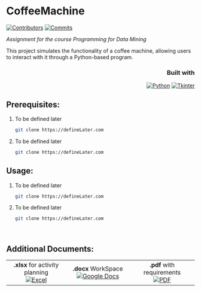# CoffeeMachine
[![Contributors][contributors-shield]][contributors-url]
[![Commits][commits-shield]][commits-url]

*Assignment for the course Programming for Data Mining*

This project simulates the functionality of a coffee machine, allowing users to interact with it through a Python-based program.


<div align="right">

### Built with
[![Python](https://img.shields.io/badge/Python-3776AB?style=for-the-badge&logo=python&logoColor=FFD43B&labelColor=3776AB)](https://www.python.org/)
[![Tkinter](https://img.shields.io/badge/Tkinter-3776AB?style=for-the-badge&logo=python&logoColor=FFD43B&labelColor=3776AB)](#)

</div>


## Prerequisites:
1. To be defined later
      ```sh
   git clone https://defineLater.com
   ```
2. To be defined later
      ```sh
   git clone https://defineLater.com
   ```

## Usage:
1. To be defined later
    ```sh
   git clone https://defineLater.com
   ```
2. To be defined later
      ```sh
   git clone https://defineLater.com
   ```

<br>

## Additional Documents:

<div align="center">
  <table border="0">
    <tr>
      <td align="center" width="200px">
        <b>.xlsx</b> for activity planning<br>
        <a href="YOUR_EXCEL_LINK">
          <img src="https://img.icons8.com/color/64/microsoft-excel-2019.png" alt="Excel"/>
        </a>
      </td>
      <td align="center" width="200px">
        <b>.docx</b> WorkSpace<br>
        <a href="YOUR_DOCS_LINK">
          <img src="https://img.icons8.com/color/64/google-docs.png" alt="Google Docs"/>
        </a>
      </td>
      <td align="center" width="200px">
        <b>.pdf</b> with requirements<br>
        <a href="YOUR_PDF_LINK">
          <img src="https://img.icons8.com/color/64/pdf.png" alt="PDF"/>
        </a>
      </td>
    </tr>
  </table>
</div>








[contributors-shield]: https://img.shields.io/github/contributors/xisaach03/CoffeeMachine.svg?style=for-the-badge
[contributors-url]: https://github.com/xisaach03/CoffeeMachine/graphs/contributors
[commits-shield]: https://img.shields.io/github/commit-activity/m/xisaach03/CoffeeMachine?style=for-the-badge
[commits-url]: https://github.com/xisaach03/CoffeeMachine/graphs/commit-activity

